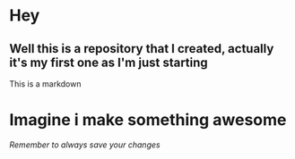 # Hey
## Well this is a repository that I created, actually it's my first one as I'm just starting
This is a markdown

# Imagine i make something awesome

*Remember to always save your changes*
